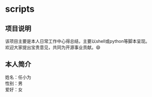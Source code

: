 # scripts

## 项目说明
该项目主要是本人日常工作中心得总结，主要以shell或python等脚本呈现。<br>
欢迎大家提出宝贵意见，共同为开源事业贡献。😄<br>

## 本人简介
姓名：任小为 <br>
性别：男 <br>
爱好：女 <br>
